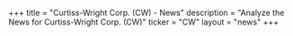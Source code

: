 +++
title = "Curtiss-Wright Corp. (CW) - News"
description = "Analyze the News for Curtiss-Wright Corp. (CW)"
ticker = "CW"
layout = "news"
+++

